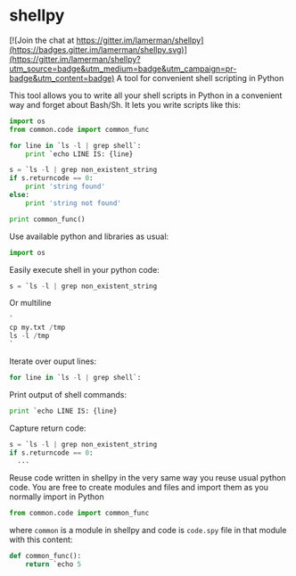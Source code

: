 # shellpy

[![Join the chat at https://gitter.im/lamerman/shellpy](https://badges.gitter.im/lamerman/shellpy.svg)](https://gitter.im/lamerman/shellpy?utm_source=badge&utm_medium=badge&utm_campaign=pr-badge&utm_content=badge)
A tool for convenient shell scripting in Python

This tool allows you to write all your shell scripts in Python in a convenient way and forget about Bash/Sh. It lets you write scripts like this:
```python
import os
from common.code import common_func

for line in `ls -l | grep shell`:
    print `echo LINE IS: {line}

s = `ls -l | grep non_existent_string
if s.returncode == 0:
    print 'string found'
else:
    print 'string not found'

print common_func()
```

Use available python and libraries as usual:
```python
import os
```

Easily execute shell in your python code:
```python
s = `ls -l | grep non_existent_string
```

Or multiline
```python
`
cp my.txt /tmp
ls -l /tmp
`
```

Iterate over ouput lines:
```python
for line in `ls -l | grep shell`:
```

Print output of shell commands:
```python
print `echo LINE IS: {line}
```

Capture return code:
```python
s = `ls -l | grep non_existent_string
if s.returncode == 0:
  ...
```

Reuse code written in shellpy in the very same way you reuse usual python code. You are free to create modules and files and import them as you normally import in Python
```python
from common.code import common_func
```
where ```common``` is a module in shellpy and code is ```code.spy``` file in that module with this content:
```python
def common_func():
    return `echo 5
```

